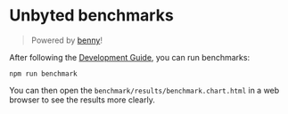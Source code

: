 # Unbyted benchmarks

> Powered by [benny](https://www.npmjs.com/package/benny)!

After following the [Development Guide](DEVELOPMENT.md), you can run benchmarks:

```
npm run benchmark
```

You can then open the `benchmark/results/benchmark.chart.html` in a web browser to see the results more clearly.
